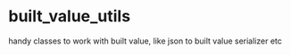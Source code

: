 # built_value_utils
handy classes to work with built value, like json to built value serializer etc
